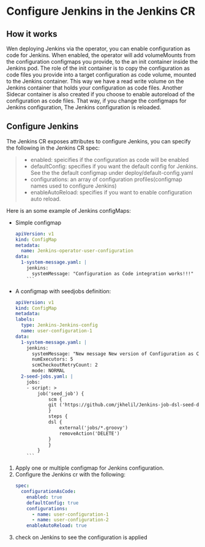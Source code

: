 # Configure Jenkins in the Jenkins CR

## How it works
Wen deploying Jenkins via the operator, you can enable configuration as code for Jenkins.
When enabled, the operator will add volumeMounts from the configuration configmaps you provide, to the an init container inside the Jenkins pod.
The role of the init container is to copy the configuration as code files you provide into a target configuration as code volume, mounted to the Jenkins container. This way we have a read write volume on the Jenkins container that holds your configuration as code files.
Another Sidecar container is also created if you choose to enable autoreload of the configuration as code files. That way, if you change the configmaps for Jenkins configuration, The Jenkins configuration is reloaded.

## Configure Jenkins
The Jenkins CR exposes attributes to configure Jenkins, you can specify the following in the Jenkins CR spec:
> - enabled: speicifies if the configuration as code will be enabled
> - defaultConfig: specifies if you want the default config for Jenkins. See the the default configmap under deploy/default-config.yaml
> - configurations: an array of configuration profiles(configmap names used to configure Jenkins)
> - enableAutoReload: specifies if you want to enable configuration auto reload.

Here is an some example of Jenkins configMaps:

* Simple configmap
    ```yaml
    apiVersion: v1
    kind: ConfigMap
    metadata:
      name: Jenkins-operator-user-configuration
    data:
      1-system-message.yaml: |
        jenkins:
          systemMessage: "Configuration as Code integration works!!!"
        ```
* A configmap with seedjobs definition:
    ```yaml
    apiVersion: v1
    kind: ConfigMap
    metadata:
    labels:
      type: Jenkins-Jenkins-config
      name: user-configuration-1
    data:
      1-system-message.yaml: |
        jenkins:
          systemMessage: "New message New version of Configuration as Code integration works!!!"
          numExecutors: 5
          scmCheckoutRetryCount: 2
          mode: NORMAL
      2-seed-jobs.yaml: |
        jobs:
        - script: >
            job('seed_job') {
                scm {
                git ('https://github.com/jkhelil/Jenkins-job-dsl-seed-demo.git')
                }
                steps {
                dsl {
                    external('jobs/*.groovy')    
                    removeAction('DELETE')
                }
                }
            }
        ```

1. Apply one or multiple configmap for Jenkins configuration.
2. Configure the Jenkins cr with the following:
    ```yaml
    spec:
      configurationAsCode:
        enabled: true
        defaultConfig: true
        configurations:
          - name: user-configuration-1
          - name: user-configuration-2
        enableAutoReload: true
    ```
3. check on Jenkins to see the configuration is applied
